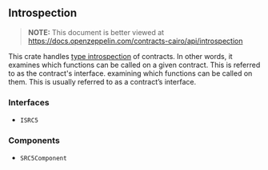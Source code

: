 ## Introspection

> **NOTE:** This document is better viewed at https://docs.openzeppelin.com/contracts-cairo/api/introspection

This crate handles [type introspection](https://en.wikipedia.org/wiki/Type_introspection) of contracts. In other words, it examines which functions can be called on a given contract. This is referred to as the contract's interface.
examining which functions can be called on them. This is usually referred to as a contract’s interface.

### Interfaces

- `ISRC5`

### Components

- `SRC5Component`

